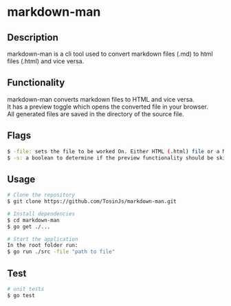 # markdown-man

## Description

markdown-man is a cli tool used to convert markdown files (.md) to html files (.html) and vice versa.

## Functionality
markdown-man converts markdown files to HTML and vice versa. <br />
It has a preview toggle which opens the converted file in your browser. <br />
All generated files are saved in the directory of the source file.

## Flags
```bash
$ -file: sets the file to be worked On. Either HTML (.html) file or a Markdown (.md) file.
$ -s: a boolean to determine if the preview functionality should be skipped. The default value is false.
```

## Usage
```bash
# Clone the repository
$ git clone https://github.com/TosinJs/markdown-man.git

# Install dependencies
$ cd markdown-man
$ go get ./...

# Start the application
In the root folder run:
$ go run ./src -file "path to file"
```
## Test

```bash
# unit tests
$ go test
```
